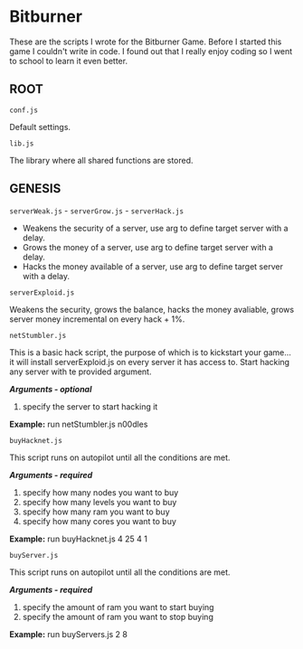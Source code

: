 # Bitburner

These are the scripts I wrote for the Bitburner Game. Before I started this game I couldn't write in code. I found out that I really enjoy coding so I went to school to learn it even better.


## ROOT

`conf.js`

Default settings.

`lib.js`

The library where all shared functions are stored.


## GENESIS


`serverWeak.js` - `serverGrow.js` - `serverHack.js` 

* Weakens the security of a server, use arg to define target server with a delay.
* Grows the money of a server, use arg to define target server with a delay.
* Hacks the money available of a server, use arg to define target server with a delay.

`serverExploid.js` 

Weakens the security, grows the balance, hacks the money avaliable, grows server money incremental on every hack + 1%.

`netStumbler.js`

This is a basic hack script, the purpose of which is to kickstart your game... 
it will install serverExploid.js on every server it has access to. 
Start hacking any server with te provided argument.

***Arguments - optional***
1. specify the server to start hacking it

**Example:** run netStumbler.js n00dles

`buyHacknet.js` 

This script runs on autopilot until all the conditions are met.

***Arguments - required***
1. specify how many nodes you want to buy
2. specify how many levels you want to buy
3. specify how many ram you want to buy
4. specify how many cores you want to buy

**Example:** run buyHacknet.js 4 25 4 1

`buyServer.js` 

This script runs on autopilot until all the conditions are met.

***Arguments - required***
1. specify the amount of ram you want to start buying
2. specify the amount of ram you want to stop buying

**Example:** run buyServers.js 2 8